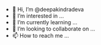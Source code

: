 - 👋 Hi, I’m @deepakindradeva
- 👀 I’m interested in ...
- 🌱 I’m currently learning ...
- 💞️ I’m looking to collaborate on ...
- 📫 How to reach me ...

<!---
deepakindradeva/deepakindradeva is a ✨ special ✨ repository because its `README.md` (this file) appears on your GitHub profile.
You can click the Preview link to take a look at your changes.
--->
